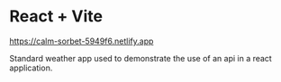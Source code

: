 # React + Vite

https://calm-sorbet-5949f6.netlify.app



Standard weather app used to demonstrate the use of an api in a react application.